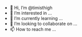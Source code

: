 - 👋 Hi, I’m @timisthigh
- 👀 I’m interested in ...
- 🌱 I’m currently learning ...
- 💞️ I’m looking to collaborate on ...
- 📫 How to reach me ...

<!---
timisthigh/timisthigh is a ✨ special ✨ repository because its `README.md` (this file) appears on your GitHub profile.
You can click the Preview link to take a look at your changes.
--->
